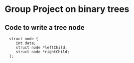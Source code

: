 # Group Project on binary trees
## Code to write a tree node
      struct node {
         int data;   
         struct node *leftChild;
         struct node *rightChild;
      };
